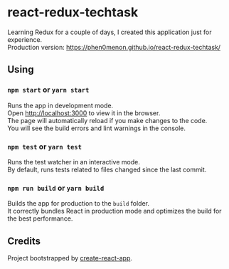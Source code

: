 # react-redux-techtask 

Learning Redux for a couple of days, I created this application just for experience.<br>
Production version: https://phen0menon.github.io/react-redux-techtask/

## Using
### `npm start` or `yarn start` 

Runs the app in development mode.<br>
Open [http://localhost:3000](http://localhost:3000) to view it in the browser. <br>
The page will automatically reload if you make changes to the code.<br>
You will see the build errors and lint warnings in the console.

### `npm test` or `yarn test` 

Runs the test watcher in an interactive mode.<br>
By default, runs tests related to files changed since the last commit.

### `npm run build` or `yarn build`

Builds the app for production to the `build` folder.<br>
It correctly bundles React in production mode and optimizes the build for the best performance.

## Credits
Project bootstrapped by [create-react-app](https://github.com/facebook/create-react-app).
